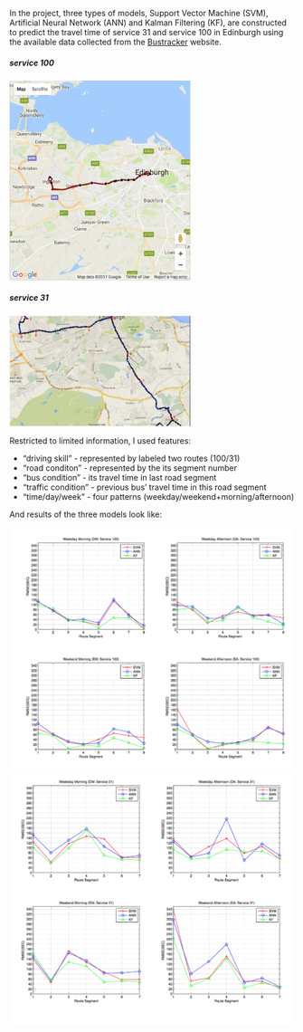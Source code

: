 In the project, three types of models, Support Vector Machine (SVM), Artificial Neural Network (ANN) and Kalman
Filtering (KF), are constructed to predict the travel time of service 31 and service 100
in Edinburgh using the available data collected from the [Bustracker](http://www.mybustracker.co.uk/) website.

##### service 100
[<img src="service100.png" width="320"/>]()

##### service 31
[<img src="service31.png" width="320"/>]()

Restricted to limited information, I used features: 
- “driving skill” - represented by labeled two routes (100/31)
- “road conditon” - represented by the its segment number
- “bus condition” - its travel time in last road segment
- “traffic condition” - previous bus’ travel time in this road segment
- “time/day/week” - four patterns (weekday/weekend+morning/afternoon)

And results of the three models look like:

[<img src="rmse.png" width="600"/>]()
[<img src="rmse_2.png" width="600"/>]()
